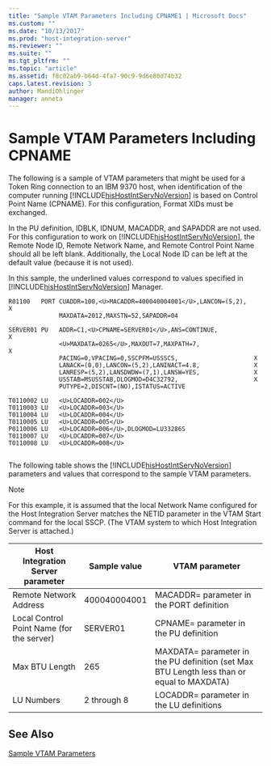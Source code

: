 ```yaml
---
title: "Sample VTAM Parameters Including CPNAME1 | Microsoft Docs"
ms.custom: ""
ms.date: "10/13/2017"
ms.prod: "host-integration-server"
ms.reviewer: ""
ms.suite: ""
ms.tgt_pltfrm: ""
ms.topic: "article"
ms.assetid: f8c02ab9-b64d-4fa7-90c9-9d6e80d74b32
caps.latest.revision: 3
author: MandiOhlinger
manager: anneta
---
```

# Sample VTAM Parameters Including CPNAME
The following is a sample of VTAM parameters that might be used for a Token Ring connection to an IBM 9370 host, when identification of the computer running [!INCLUDE[hisHostIntServNoVersion](../core/includes/hishostintservnoversion-md.md)] is based on Control Point Name (CPNAME). For this configuration, Format XIDs must be exchanged.  
  
 In the PU definition, IDBLK, IDNUM, MACADDR, and SAPADDR are not used. For this configuration to work on [!INCLUDE[hisHostIntServNoVersion](../core/includes/hishostintservnoversion-md.md)], the Remote Node ID, Remote Network Name, and Remote Control Point Name should all be left blank. Additionally, the Local Node ID can be left at the default value (because it is not used).  
  
 In this sample, the underlined values correspond to values specified in [!INCLUDE[hisHostIntServNoVersion](../core/includes/hishostintservnoversion-md.md)] Manager.  
  
```  
R01100   PORT CUADDR=100,<U>MACADDR=400040004001</U>,LANCON=(5,2),         X  
              MAXDATA=2012,MAXSTN=52,SAPADDR=04  
  
SERVER01 PU   ADDR=C1,<U>CPNAME=SERVER01</U>,ANS=CONTINUE,                 X  
              <U>MAXDATA=0265</U>,MAXOUT=7,MAXPATH=7,                      X  
              PACING=0,VPACING=0,SSCPFM=USSSCS,                     X  
              LANACK=(0,0),LANCON=(5,2),LANINACT=4.8,               X  
              LANRESP=(5,2),LANSDWDW=(7,1),LANSW=YES,               X  
              USSTAB=MSUSSTAB,DLOGMOD=D4C32792,                     X  
              PUTYPE=2,DISCNT=(NO),ISTATUS=ACTIVE  
  
T0110002 LU   <U>LOCADDR=002</U>     
T0110003 LU   <U>LOCADDR=003</U>  
T0110004 LU   <U>LOCADDR=004</U>  
T0110005 LU   <U>LOCADDR=005</U>  
P0110006 LU   <U>LOCADDR=006</U>,DLOGMOD=LU33286S  
T0110007 LU   <U>LOCADDR=007</U>  
T0110008 LU   <U>LOCADDR=008</U>  
  
```  
  
 The following table shows the [!INCLUDE[hisHostIntServNoVersion](../core/includes/hishostintservnoversion-md.md)] parameters and values that correspond to the sample VTAM parameters.  
  
> [!NOTE]
>  For this example, it is assumed that the local Network Name configured for the Host Integration Server matches the NETID parameter in the VTAM Start command for the local SSCP. (The VTAM system to which Host Integration Server is attached.)  
  
|Host Integration Server parameter|Sample value|VTAM parameter|  
|---------------------------------------|------------------|--------------------|  
|Remote Network Address|400040004001|MACADDR= parameter in the PORT definition|  
|Local Control Point Name (for the server)|SERVER01|CPNAME= parameter in the PU definition|  
|Max BTU Length|265|MAXDATA= parameter in the PU definition (set Max BTU Length less than or equal to MAXDATA)|  
|LU Numbers|2 through 8|LOCADDR= parameter in the LU definitions|  
  
## See Also  
 [Sample VTAM Parameters](../core/sample-vtam-parameters.md)